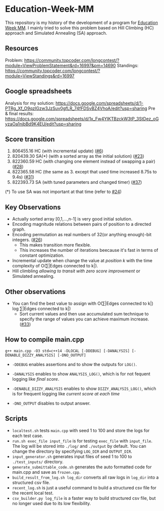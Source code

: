 # Education-Week-MM
This repository is my history of the development of a program for [Education Week MM](https://community.topcoder.com/longcontest/?module=ViewProblemStatement&rd=16997&pm=14690).
I mainly tried to solve this problem based on Hill Climbing (HC) approach and Simulated Annealing (SA) approach.

## Resources
Problem: https://community.topcoder.com/longcontest/?module=ViewProblemStatement&rd=16997&pm=14690
Standings: https://community.topcoder.com/longcontest/?module=ViewStandings&rd=16997

## Google spreadsheets
Analysis for my solution: https://docs.google.com/spreadsheets/d/1-PTRg_Xf_O9qzIGzw3JzSuv0gfLR_74fFDSvBZ4VhoA/edit?usp=sharing
Pre & final results: https://docs.google.com/spreadsheets/d/1x_Fw4YIKTBzckW3tP_3StDez_oGyzaOa1njbBd9K4EU/edit?usp=sharing

## Score transition
1. 806455.16 HC (with incremental update) ([#6](https://github.com/kyuridenamida/Education-Week-MM/issues/6))
2. 820439.30 SA(\*) (with a sorted array as the initial solution) ([#23](https://github.com/kyuridenamida/Education-Week-MM/issues/23))
3. 822360.59 HC (with changing one element instead of swapping a pair) ([#28](https://github.com/kyuridenamida/Education-Week-MM/issues/28))
4. 822365.58 HC (the same as 3. except that used time increased 8.75s to 9.4s) ([#31](https://github.com/kyuridenamida/Education-Week-MM/issues/31))
5. 822393.73 SA (with tuned parameters and changed timer) ([#37](https://github.com/kyuridenamida/Education-Week-MM/issues/37))

(\*) To use SA was not important at that time (refer to [#24](https://github.com/kyuridenamida/Education-Week-MM/issues/24))


## Key Observations
- Actually sorted array [0,1,...,n-1] is very good initial solution.
- Encoding magnitude relations between pairs of position to a directed graph. 
- Encoding permutation as real numbers of 32(or anything enough)-bit integers. ([#26](https://github.com/kyuridenamida/Education-Week-MM/issues/26))
  - This makes transition more flexible.
  - This increases the number of iterations beecause it's fast in terms of constant optimization.
- Incremental update when change the value at *position k* with the time complexity of O(∑|Edges connected to k|).
- Hill climbling *allowing to transit with zero score improvement* or Simulated annealing.

## Other observations
- You can find the best value to assign with O(∑|Edges connected to k|) log ∑|Edges connected to k|)
  - Sort current values and then use accumulated sum technique to specify the range of values you can achieve maximum increase. ([#33](https://github.com/kyuridenamida/Education-Week-MM/issues/33))

## How to compile main.cpp
```g++ main.cpp -O3 std=c++14 -DLOCAL [-DDEBUG] [-DANALYSIS] [-DENABLE_DIZZY_ANALYSIS] [-DNO_OUTPUT]```

- `-DDEBUG` enables assertions and to show the outputs for `LOG()`.

- `-DANALYSIS` enables to show `ANALYSIS_LOG()`, which is for not fequent logging like *final score*.

- `-DENABLE_DIZZY_ANALYSIS` enables to show `DIZZY_ANALYSIS_LOG()`, which is for frequent logging like *current score at each time* 

- `-DNO_OUTPUT` disables to output answer.

## Scripts
- `localtest.sh` tests `main.cpp` with seed 1 to 100 and store the logs for each test case.
- `run.sh exec_file input_file` is for testing `exec_file` with `input_file`. The log will be stored into `./log/` and `./output` by default. You can change the directory by specifying `LOG_DIR` and `OUTPUT_DIR`.
- `input_generator.sh` generates input files of seed 1 to 100 to `./test_inputs/` directory.
- `generate_submittable_code.sh` generates the auto formatted code for main.cpp and save as `frozen.cpp`.
- `build_result_from_log.sh log_dir` converts all raw logs in `log_dir` into a structured csv file.
- `recent_log.sh` is just a useful command to build a structured csv file for the recent local test.
- `csv_builder.py log_file` is a faster way to build structured csv file, but no longer used due to its low flexibility.
